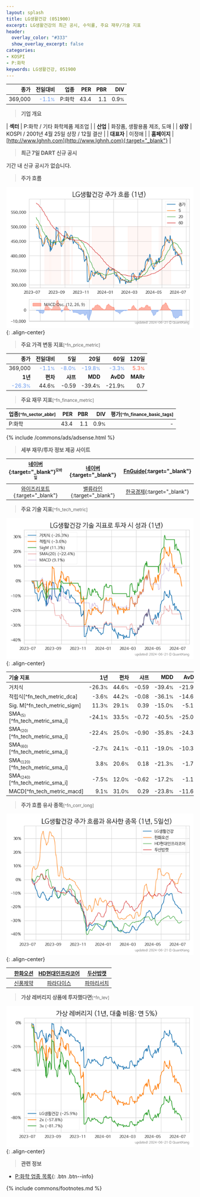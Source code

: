 ```yaml
---
layout: splash
title: LG생활건강 (051900)
excerpt: LG생활건강의 최근 공시, 수익률, 주요 재무/기술 지표
header:
  overlay_color: "#333"
  show_overlay_excerpt: false
categories:
- KOSPI
- P:화학
keywords: LG생활건강, 051900
---
```


| **종가** | **전일대비** | **업종** | **PER** | **PBR** | **DIV** |
| -------: | -----------: | -------: | ------: | ------: | ------: |
| 369,000 | <span style="color: cornflowerblue">-1.1<small>%</small></span> | P:화학 | 43.4 | 1.1 | 0.9<small>%</small> |

<!-- more -->


> **기업 개요**<a id="company"></a>

| <span style="white-space:nowrap;">**섹터**</span> | P:화학 / 기타 화학제품 제조업 |
| <span style="white-space:nowrap;">**산업**</span> | 화장품, 생활용품 제조, 도매 |
| <span style="white-space:nowrap;">**상장**</span> | KOSPI / 2001년 4월 25일 상장 / 12월 결산 |
| <span style="white-space:nowrap;">**대표자**</span> | 이정애 |
| <span style="white-space:nowrap;">**홈페이지**</span> | [http://www.lghnh.com](http://www.lghnh.com){:target="_blank"} |


> **최근 7일 DART 신규 공시**<a id="dart"></a>

기간 내 신규 공시가 없습니다.


> **주가 흐름**<a id="price"></a>

![051900](/stock/images/051900.png){: .align-center}


> **주요 가격 변동 지표**<small>[^fn_price_metric]</small>

| **종가** | **전일대비** | **5일** | **20일** | **60일** | **120일** |
| -------: | -----------: | ------: | -------: | -------: | --------: |
| 369,000 | <span style="color: cornflowerblue">-1.1<small>%</small></span> | <span style="color: cornflowerblue">-8.0<small>%</small></span> | <span style="color: cornflowerblue">-19.8<small>%</small></span> | <span style="color: cornflowerblue">-3.3<small>%</small></span> | <span style="color: tomato">5.3<small>%</small></span> |
| **1년** | **편차** | **샤프** | **MDD** | **AvDD** | **MARr** |
| <span style="color: cornflowerblue">-26.3<small>%</small></span> | 44.6<small>%</small> | -0.59 | -39.4<small>%</small> | -21.9<small>%</small> | 0.7 |


> **주요 재무 지표**<small>[^fn_finance_metric]</small>

| **업종**<small>[^fn_sector_abbr]</small> | **PER** | **PBR** | **DIV** | **평가**<small>[^fn_finance_basic_tags]</small> |
| :--------------------------------------- | ------: | ------: | ------: | ----------------------------------------------: |
| P:화학 | 43.4 | 1.1 | 0.9<small>%</small> | - |



{% include /commons/ads/adsense.html %}

> **세부 재무/투자 정보 제공 사이트**

| [네이버](https://m.stock.naver.com/domestic/stock/051900/finance/summary){:target="_blank"}<sup><small>모바일</small></sup> | [네이버](https://finance.naver.com/item/coinfo.naver?code=051900){:target="_blank"} | [FnGuide](https://comp.fnguide.com/SVO2/ASP/SVD_Invest.asp?gicode=A051900&MenuYn=Y){:target="_blank"} |
| :---: | :---: | :---: |
| [와이즈리포트](https://comp.wisereport.co.kr/company/c1040001.aspx?cmp_cd=051900){:target="_blank"} | [밸류라인](https://www.valueline.co.kr/finance/summary/051900){:target="_blank"} | [한국경제](https://markets.hankyung.com/stock/051900/financial-summary){:target="_blank"} |


> **주요 기술 지표**<small>[^fn_tech_metric]</small>


![051900](/stock/images/051900_tech.png){: .align-center}

| **기술 지표** | **1년** | **편차** | **샤프** | **MDD** | **AvDD** |
| :------------ | ------: | -----------: | -------: | ------: | -------: |
| 거치식 | -26.3<small>%</small> | 44.6<small>%</small> | -0.59 | -39.4<small>%</small> | -21.9<small>%</small> |
| 적립식[^fn_tech_metric_dca] | -3.6<small>%</small> | 44.2<small>%</small> | -0.08 | -36.1<small>%</small> | -14.6<small>%</small> |
| Sig. M[^fn_tech_metric_sigm] | 11.3<small>%</small> | 29.1<small>%</small> | 0.39 | -15.0<small>%</small> | -5.1<small>%</small> |
| SMA<small><sub>(5)</sub></small>[^fn_tech_metric_sma_i] | -24.1<small>%</small> | 33.5<small>%</small> | -0.72 | -40.5<small>%</small> | -25.0<small>%</small> |
| SMA<small><sub>(20)</sub></small>[^fn_tech_metric_sma_i] | -22.4<small>%</small> | 25.0<small>%</small> | -0.90 | -35.8<small>%</small> | -24.3<small>%</small> |
| SMA<small><sub>(60)</sub></small>[^fn_tech_metric_sma_i] | -2.7<small>%</small> | 24.1<small>%</small> | -0.11 | -19.0<small>%</small> | -10.3<small>%</small> |
| SMA<small><sub>(120)</sub></small>[^fn_tech_metric_sma_i] | 3.8<small>%</small> | 20.6<small>%</small> | 0.18 | -21.3<small>%</small> | -1.7<small>%</small> |
| SMA<small><sub>(240)</sub></small>[^fn_tech_metric_sma_i] | -7.5<small>%</small> | 12.0<small>%</small> | -0.62 | -17.2<small>%</small> | -1.1<small>%</small> |
| MACD[^fn_tech_metric_macd] | 9.1<small>%</small> | 31.0<small>%</small> | 0.29 | -23.8<small>%</small> | -11.6<small>%</small> |


> **주가 흐름 유사 종목**<a id="corr"></a><small>[^fn_corr_long]</small>

![051900](/stock/images/051900_corr.png){: .align-center}

|       | [한화오션](/042660/) | [HD현대인프라코어](/042670/) | [두산밥캣](/241560/) |
| :---: | :------------------------------------: | :------------------------------------: | :------------------------------------: |
|       | [신풍제약](/019170/) | [파라다이스](/034230/) | [파마리서치](/214450/) |


> **가상 레버리지 상품에 투자했다면**<a id="2x"></a><small>[^fn_lev]</small>

![051900](/stock/images/051900_2x.png){: .align-center}


> **관련 정보**

- [P:화학 업종 목록](/stats/sector/kospi_업종_화학_종목/){: .btn .btn--info}

{% include commons/footnotes.md %}